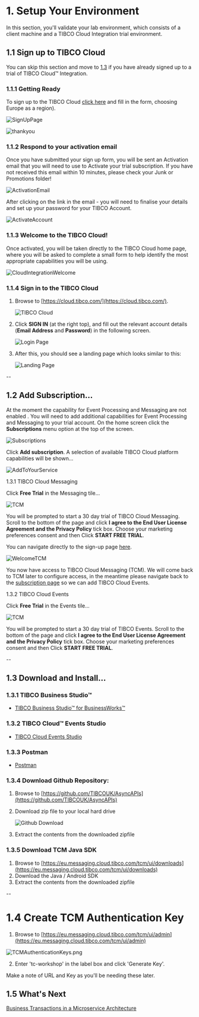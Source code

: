 # 1. Setup Your Environment

In this section, you'll validate your lab environment, which consists of a client machine and a TIBCO Cloud Integration trial environment.


## 1.1 Sign up to TIBCO Cloud ##
You can skip this section and move to [1.3](#1.3) if you have already signed up to a trial of TIBCO Cloud™ Integration.

### 1.1.1 Getting Ready ###

To sign up to the TIBCO Cloud [click here](https://account.cloud.tibco.com/signup/tci) and fill in the form, choosing Europe as a region). 

![SignUpPage](images/000/SignUpPage.png)

![thankyou](images/000/thankyou.png)

### 1.1.2 Respond to your activation email

Once you have submitted your sign up form, you will be sent an Activation email that you will need to use to Activate your trial subscription. If you have not received this email within 10 minutes, please check your Junk or Promotions folder!

![ActivationEmail](images/000/ActivationEmail.png)

After clicking on the link in the email - you will need to finalise your details and set up your password for your TIBCO Account.

![ActivateAccount](images/000/ActivateTIBCOAccount.png)

### 1.1.3 Welcome to the TIBCO Cloud!

Once activated, you will be taken directly to the TIBCO Cloud home page, where you will be asked to complete a small form to help identify the most appropriate capabilities you will be using.

![CloudIntegrationWelcome](images/000/CloudIntegrationWelcome.png)


### 1.1.4 Sign in to the TIBCO Cloud ###

1. Browse to [https://cloud.tibco.com/](https://cloud.tibco.com/).

    ![TIBCO Cloud](images/000/tibco_cloud.jpg)
2. Click **SIGN IN** (at the right top), and fill out the relevant account details (**Email Address** and **Password**) in the following screen.

    ![Login Page](images/000/login.jpg)
3. After this, you should see a landing page which looks similar to this:

    ![Landing Page](images/000/landing.jpg)

--

## 1.2 Add Subscription...

At the moment the capability for Event Processing and Messaging are not enabled . You will need to add additional capabilities for Event Processing and Messaging to your trial account. On the home screen click the **Subscriptions** menu option at the top of the screen.

![Subscriptions](images/000/Subscriptions.png)

Click **Add subscription**. A selection of available TIBCO Cloud platform capabilities will be shown...

![AddToYourService](images/000/AddToYourService.png)

1.3.1 TIBCO Cloud Messaging

Click **Free Trial** in the Messaging tile... 

![TCM](images/000/MessagingTrial.png) 

You will be prompted to start a 30 day trial of TIBCO Cloud Messaging. Scroll to the bottom of the page and click **I agree to the End User License Agreement and the Privacy Policy** tick box. Choose your marketing preferences consent and then Click **START FREE TRIAL**.

You can navigate directly to the sign-up page [here](https://eu.account.cloud.tibco.com/signup/TCM).

![WelcomeTCM](images/000/WelcomeToTCM.png)

You now have access to TIBCO Cloud Messaging (TCM). We will come back to TCM later to configure access, in the meantime please navigate back to the [subscription page](https://eu.account.cloud.tibco.com/manage/subscription) so we can add TIBCO Cloud Events.

1.3.2 TIBCO Cloud Events

Click **Free Trial** in the Events tile... 

![TCM](images/000/EventsTrial.png) 

You will be prompted to start a 30 day trial of TIBCO Events. Scroll to the bottom of the page and click **I agree to the End User License Agreement and the Privacy Policy** tick box. Choose your marketing preferences consent and then Click **START FREE TRIAL**.

--

## 1.3 Download and Install...

### 1.3.1 TIBCO Business Studio™ 

* [TIBCO Business Studio™ for BusinessWorks™](https://eu.integration.cloud.tibco.com/download)

### 1.3.2 TIBCO Cloud™ Events Studio 

* [TIBCO Cloud Events Studio](https://eu.events.cloud.tibco.com/index.html#!/downloads)

### 1.3.3 Postman

* [Postman](https://www.getpostman.com/downloads/)

### 1.3.4 Download Github Repository:

1. Browse to [https://github.com/TIBCOUK/AsyncAPIs](https://github.com/TIBCOUK/AsyncAPIs)
2. Download zip file to your local hard drive

    ![Github Download](images/000/download_repo.png)

3. Extract the contents from the downloaded zipfile


### 1.3.5 Download TCM Java SDK

1. Browse to [https://eu.messaging.cloud.tibco.com/tcm/ui/downloads](https://eu.messaging.cloud.tibco.com/tcm/ui/downloads)
2. Download the Java / Android SDK
3. Extract the contents from the downloaded zipfile

--

# 1.4 Create TCM Authentication Key

1. Browse to [https://eu.messaging.cloud.tibco.com/tcm/ui/admin](https://eu.messaging.cloud.tibco.com/tcm/ui/admin)


![TCMAuthenticationKeys.png](images/000/TCMAuthenticationKeys.png)

2. Enter 'tc-workshop' in the label box and click 'Generate Key'.


Make a note of URL and Key as you'll be needing these later.


    
## 1.5 What's Next

[Business Transactions in a Microservice Architecture](001.md)
